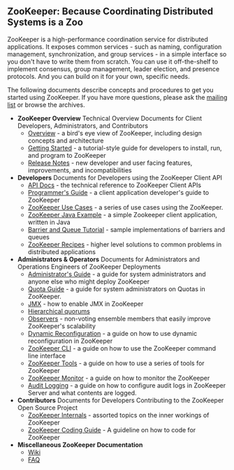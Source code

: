 <!--
Copyright 2002-2019 The Apache Software Foundation

Licensed under the Apache License, Version 2.0 (the "License");
you may not use this file except in compliance with the License.
You may obtain a copy of the License at

http://www.apache.org/licenses/LICENSE-2.0

Unless required by applicable law or agreed to in writing, software
distributed under the License is distributed on an "AS IS" BASIS,
WITHOUT WARRANTIES OR CONDITIONS OF ANY KIND, either express or implied.
See the License for the specific language governing permissions and
limitations under the License.
//-->

## ZooKeeper: Because Coordinating Distributed Systems is a Zoo

ZooKeeper is a high-performance coordination service for
distributed applications.  It exposes common services - such as
naming, configuration management, synchronization, and group
services - in a simple interface so you don't have to write them
from scratch.  You can use it off-the-shelf to implement
consensus, group management, leader election, and presence
protocols. And you can build on it for your own, specific needs.

The following documents describe concepts and procedures to get
you started using ZooKeeper. If you have more questions, please
ask the [mailing list](http://zookeeper.apache.org/mailing_lists.html) or browse the
archives.

+ **ZooKeeper Overview**
    Technical Overview Documents for Client Developers, Administrators, and Contributors
    + [Overview](zookeeperOver.html) - a bird's eye view of ZooKeeper, including design concepts and architecture
    + [Getting Started](zookeeperStarted.html) - a tutorial-style guide for developers to install, run, and program to ZooKeeper
    + [Release Notes](releasenotes.html) - new developer and user facing features, improvements, and incompatibilities
+ **Developers**
    Documents for Developers using the ZooKeeper Client API
    + [API Docs](api/index.html) - the technical reference to ZooKeeper Client APIs
    + [Programmer's Guide](zookeeperProgrammers.html) - a client application developer's guide to ZooKeeper
    + [ZooKeeper Use Cases](zookeeperUseCases.html) - a series of use cases using the ZooKeeper.
    + [ZooKeeper Java Example](javaExample.html) - a simple Zookeeper client application, written in Java
    + [Barrier and Queue Tutorial](zookeeperTutorial.html) - sample implementations of barriers and queues
    + [ZooKeeper Recipes](recipes.html) - higher level solutions to common problems in distributed applications
+ **Administrators & Operators**
    Documents for Administrators and Operations Engineers of ZooKeeper Deployments
    + [Administrator's Guide](zookeeperAdmin.html) - a guide for system administrators and anyone else who might deploy ZooKeeper
    + [Quota Guide](zookeeperQuotas.html) - a guide for system administrators on Quotas in ZooKeeper.
    + [JMX](zookeeperJMX.html) - how to enable JMX in ZooKeeper
    + [Hierarchical quorums](zookeeperHierarchicalQuorums.html)
    + [Observers](zookeeperObservers.html) - non-voting ensemble members that easily improve ZooKeeper's scalability
    + [Dynamic Reconfiguration](zookeeperReconfig.html) - a guide on how to use dynamic reconfiguration in ZooKeeper
    + [ZooKeeper CLI](zookeeperCLI.html) - a guide on how to use the ZooKeeper command line interface
    + [ZooKeeper Tools](zookeeperTools.html) - a guide on how to use a series of tools for ZooKeeper
    + [ZooKeeper Monitor](zookeeperMonitor.html) - a guide on how to monitor the ZooKeeper
    + [Audit Logging](zookeeperAuditLogs.html) - a guide on how to configure audit logs in ZooKeeper Server and what contents are logged.
+ **Contributors**
    Documents for Developers Contributing to the ZooKeeper Open Source Project
    + [ZooKeeper Internals](zookeeperInternals.html) - assorted topics on the inner workings of ZooKeeper
    + [ZooKeeper Coding Guide](zookeeperCodingGuide.html) - A guideline on how to code for ZooKeeper
+ **Miscellaneous ZooKeeper Documentation**
    + [Wiki](https://cwiki.apache.org/confluence/display/ZOOKEEPER)
    + [FAQ](https://cwiki.apache.org/confluence/display/ZOOKEEPER/FAQ)

